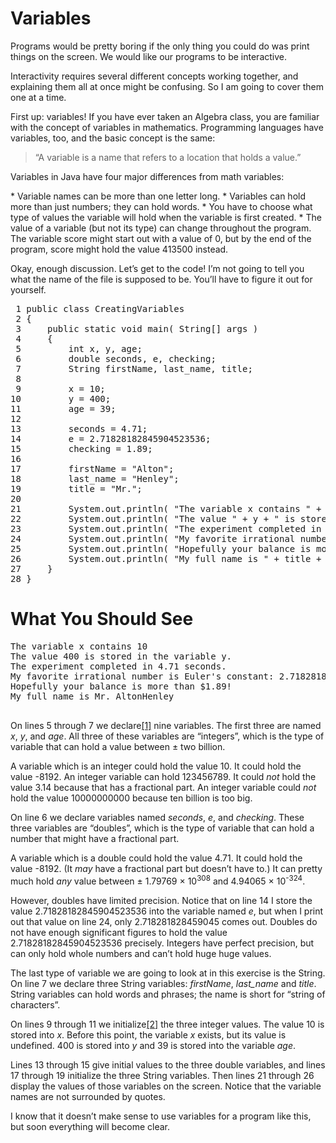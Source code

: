 # Variables

Programs would be pretty boring if the only thing you could do was print things on the screen. We would like our programs to be interactive.

Interactivity requires several different concepts working together, and explaining them all at once might be confusing. So I am going to cover them one at a time.

First up: variables! If you have ever taken an Algebra class, you are familiar with the concept of variables in mathematics. Programming languages have variables, too, and the basic concept is the same:
<blockquote>&ldquo;A variable is a name that refers to a location that holds a value.&rdquo;</blockquote>
<p>Variables in Java have four major differences from math variables:</p>
* Variable names can be more than one letter long.
* Variables can hold more than just numbers; they can hold words.
* You have to choose what type of values the variable will hold when the variable is first created.
* The value of a variable (but not its type) can change 
throughout the program. The variable score might start out with a value of 0, but by the end of the program, score might hold the value 413500 instead.

<p>Okay, enough discussion. Let&rsquo;s get to the code! I&rsquo;m not going to tell you what the name of the file is supposed to be. You&rsquo;ll have to figure it out for yourself.</p>
<pre class="code java literal-block"><span class="ln"> 1 </span><span class="keyword declaration">public</span> <span class="keyword declaration">class</span> <span class="name class">CreatingVariables</span>
<span class="ln"> 2 </span><span class="operator">{</span>
<span class="ln"> 3 </span>    <span class="keyword declaration">public</span> <span class="keyword declaration">static</span> <span class="keyword type">void</span> <span class="name function">main</span><span class="operator">(</span> <span class="name">String</span><span class="operator">[]</span> <span class="name">args</span> <span class="operator">)</span>
<span class="ln"> 4 </span>    <span class="operator">{</span>
<span class="ln"> 5 </span>        <span class="keyword type">int</span> <span class="name">x</span><span class="operator">,</span> <span class="name">y</span><span class="operator">,</span> <span class="name">age</span><span class="operator">;</span>
<span class="ln"> 6 </span>        <span class="keyword type">double</span> <span class="name">seconds</span><span class="operator">,</span> <span class="name">e</span><span class="operator">,</span> <span class="name">checking</span><span class="operator">;</span>
<span class="ln"> 7 </span>        <span class="name">String</span> <span class="name">firstName</span><span class="operator">,</span> <span class="name">last_name</span><span class="operator">,</span> <span class="name">title</span><span class="operator">;</span>
<span class="ln"> 8 </span>
<span class="ln"> 9 </span>        <span class="name">x</span> <span class="operator">=</span> <span class="literal number integer">10</span><span class="operator">;</span>
<span class="ln">10 </span>        <span class="name">y</span> <span class="operator">=</span> <span class="literal number integer">400</span><span class="operator">;</span>
<span class="ln">11 </span>        <span class="name">age</span> <span class="operator">=</span> <span class="literal number integer">39</span><span class="operator">;</span>
<span class="ln">12 </span>
<span class="ln">13 </span>        <span class="name">seconds</span> <span class="operator">=</span> <span class="literal number float">4.71</span><span class="operator">;</span>
<span class="ln">14 </span>        <span class="name">e</span> <span class="operator">=</span> <span class="literal number float">2.71828182845904523536</span><span class="operator">;</span>
<span class="ln">15 </span>        <span class="name">checking</span> <span class="operator">=</span> <span class="literal number float">1.89</span><span class="operator">;</span>
<span class="ln">16 </span>
<span class="ln">17 </span>        <span class="name">firstName</span> <span class="operator">=</span> <span class="literal string">"Alton"</span><span class="operator">;</span>
<span class="ln">18 </span>        <span class="name">last_name</span> <span class="operator">=</span> <span class="literal string">"Henley"</span><span class="operator">;</span>
<span class="ln">19 </span>        <span class="name">title</span> <span class="operator">=</span> <span class="literal string">"Mr."</span><span class="operator">;</span>
<span class="ln">20 </span>
<span class="ln">21 </span>        <span class="name">System</span><span class="operator">.</span><span class="name attribute">out</span><span class="operator">.</span><span class="name attribute">println</span><span class="operator">(</span> <span class="literal string">"The variable x contains "</span> <span class="operator">+</span> <span class="name">x</span> <span class="operator">);</span>
<span class="ln">22 </span>        <span class="name">System</span><span class="operator">.</span><span class="name attribute">out</span><span class="operator">.</span><span class="name attribute">println</span><span class="operator">(</span> <span class="literal string">"The value "</span> <span class="operator">+</span> <span class="name">y</span> <span class="operator">+</span> <span class="literal string">" is stored in the variable y."</span> <span class="operator">);</span>
<span class="ln">23 </span>        <span class="name">System</span><span class="operator">.</span><span class="name attribute">out</span><span class="operator">.</span><span class="name attribute">println</span><span class="operator">(</span> <span class="literal string">"The experiment completed in "</span> <span class="operator">+</span> <span class="name">seconds</span> <span class="operator">+</span> <span class="literal string">" seconds."</span> <span class="operator">);</span>
<span class="ln">24 </span>        <span class="name">System</span><span class="operator">.</span><span class="name attribute">out</span><span class="operator">.</span><span class="name attribute">println</span><span class="operator">(</span> <span class="literal string">"My favorite irrational number is Euler's constant: "</span> <span class="operator">+</span> <span class="name">e</span> <span class="operator">);</span>
<span class="ln">25 </span>        <span class="name">System</span><span class="operator">.</span><span class="name attribute">out</span><span class="operator">.</span><span class="name attribute">println</span><span class="operator">(</span> <span class="literal string">"Hopefully your balance is more than $"</span> <span class="operator">+</span> <span class="name">checking</span> <span class="operator">+</span> <span class="literal string">"!"</span> <span class="operator">);</span>
<span class="ln">26 </span>        <span class="name">System</span><span class="operator">.</span><span class="name attribute">out</span><span class="operator">.</span><span class="name attribute">println</span><span class="operator">(</span> <span class="literal string">"My full name is "</span> <span class="operator">+</span> <span class="name">title</span> <span class="operator">+</span> <span class="literal string">" "</span> <span class="operator">+</span> <span class="name">firstName</span> <span class="operator">+</span> <span class="name">last_name</span> <span class="operator">);</span>
<span class="ln">27 </span>    <span class="operator">}</span>
<span class="ln">28 </span><span class="operator">}</span>
</pre>
<div id="what-you-should-see" class="section">
<h1>What You Should See</h1>
<pre class="terminal literal-block">The variable x contains 10
The value 400 is stored in the variable y.
The experiment completed in 4.71 seconds.
My favorite irrational number is Euler's constant: 2.718281828459045
Hopefully your balance is more than $1.89!
My full name is Mr. AltonHenley

</pre>
<p>On lines 5 through 7 we declare<a id="id1" class="footnote-reference" href="#declare">[1]</a> nine variables. The first three are named <em>x</em>, <em>y</em>, and <em>age</em>. All three of these variables are &ldquo;integers&rdquo;, which is the type of variable that can hold a value between &plusmn; two billion.</p>
<p>A variable which is an integer could hold the value 10. It could hold the value <span class="pre">-8192</span>. An integer variable can hold 123456789. It could <em>not</em> hold the value 3.14 because that has a fractional part. An integer variable could <em>not</em> hold the value 10000000000 because ten billion is too big.</p>
<p>On line 6 we declare variables named <em>seconds</em>, <em>e</em>, and <em>checking</em>. These three variables are &ldquo;doubles&rdquo;, which is the type of variable that can hold a number that might have a fractional part.</p>
<p>A variable which is a double could hold the value 4.71. It could hold the value <span class="pre">-8192</span>. (It <em>may</em> have a fractional part but doesn&rsquo;t have to.) It can pretty much hold <em>any</em> value between &plusmn; 1.79769 &times; 10<sup>308</sup> and 4.94065 &times; 10<sup>-324</sup>.</p>
<p>However, doubles have limited precision. Notice that on line 14 I store the value 2.71828182845904523536 into the variable named <em>e</em>, but when I print out that value on line 24, only 2.718281828459045 comes out. Doubles do not have enough significant figures to hold the value 2.71828182845904523536 precisely. Integers have perfect precision, but can only hold whole numbers and can&rsquo;t hold huge huge values.</p>
<p>The last type of variable we are going to look at in this exercise is the String. On line 7 we declare three String variables: <em>firstName</em>, <em>last_name</em> and <em>title</em>. String variables can hold words and phrases; the name is short for &ldquo;string of characters&rdquo;.</p>
<p>On lines 9 through 11 we initialize<a id="id2" class="footnote-reference" href="#initialize">[2]</a> the three integer values. The value 10 is stored into <em>x</em>. Before this point, the variable <em>x</em> exists, but its value is undefined. 400 is stored into <em>y</em> and 39 is stored into the variable <em>age</em>.</p>
<p>Lines 13 through 15 give initial values to the three double variables, and lines 17 through 19 initialize the three String variables. Then lines 21 through 26 display the values of those variables on the screen. Notice that the variable names are not surrounded by quotes.</p>
<p>I know that it doesn&rsquo;t make sense to use variables for a program like this, but soon everything will become clear.</p>
</div>